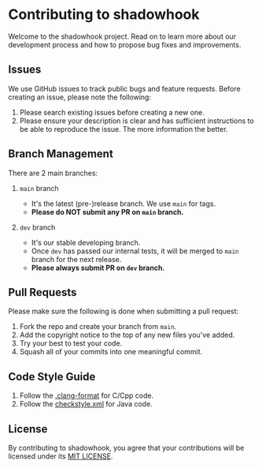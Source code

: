# Contributing to shadowhook

Welcome to the shadowhook project. Read on to learn more about our development process and how to propose bug fixes and improvements.

## Issues

We use GitHub issues to track public bugs and feature requests. Before creating an issue, please note the following:

1. Please search existing issues before creating a new one.
2. Please ensure your description is clear and has sufficient instructions to be able to reproduce the issue. The more information the better.


## Branch Management

There are 2 main branches:

1. `main` branch

    * It's the latest (pre-)release branch. We use `main` for tags.
    * **Please do NOT submit any PR on `main` branch.**

2. `dev` branch

    * It's our stable developing branch.
    * Once `dev` has passed our internal tests, it will be merged to `main` branch for the next release.
    * **Please always submit PR on `dev` branch.**


## Pull Requests

Please make sure the following is done when submitting a pull request:

1. Fork the repo and create your branch from `main`.
2. Add the copyright notice to the top of any new files you've added.
3. Try your best to test your code.
4. Squash all of your commits into one meaningful commit.


## Code Style Guide

1. Follow the [.clang-format](.clang-format) for C/Cpp code.
2. Follow the [checkstyle.xml](checkstyle.xml) for Java code.


## License

By contributing to shadowhook, you agree that your contributions will be licensed under its [MIT LICENSE](LICENSE).
